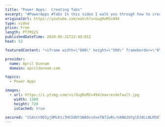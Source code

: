 ```yaml
---
title: "Power Apps:  Creating Tabs"
excerpt: "#PowerApps #Tabs In this video I walk you through how to create a tabbed interface in your Power Apps.  I discuss the different use cases for tabs and approaches to implementing.  Tabs are a great way to improve the UX of your apps and an important concept for any beginning #PowerAddict to grasp."
originalUrl: https://youtube.com/watch?v=GugRoM2v494
type: video
price: Free
length: PT7M12S
publishedDateTime: 2020-05-31T22:49:01Z
heat: 52

featuredContent: "<iframe width=\"800\" height=\"500\" frameborder=\"0\" src=\"https://www.youtube.com/embed/GugRoM2v494\" allow=\"accelerometer; autoplay; encrypted-media; gyroscope; picture-in-picture\" allowfullscreen></iframe>"

provider:
  name: April Dunnam
  domain: aprildunnam.com

topics:
  - Power Apps

images:
  - url: https://i.ytimg.com/vi/GugRoM2v494/maxresdefault.jpg
    width: 1280
    height: 720
    isCached: true

secured: "CG4sCn9DIyjDMiKt/3HCOdOY1WAOssXxeTB72wRs/U4NA2UYglD38LLNLM3Ol7aWA6BaOdKoBZVGTA55s0ZYsxqhl8aa/4u6HnVXvEZK6eNnO0i6HGU0XentN+yscuyUFWfCGYGEyHw5TXb8TxrW5z/seaxZ7U2fIPAHqbMlMMaLuzgntoSQZlc80NKzKDHPE/RIUynziHjD08JfrRqcGDndVyPl0/y54ZpmbswXMkiB/O3N7sFzSOWu9GZhAd7kWRXQ9AceiO/CPy/tFY7yRUVQnVBxpqh6zq/bmCzrksUSkFoqXkK7NviXyRdiEl/LZvi1wPJnDczZTqUfsET7xgoO9I2C1J+xiX6/NyMur3D7D0OQlRkNMiiwSmFwgqonrIvlSjccWtUgRAgsXPIr52zu6Gm76aosQJmFd23oLNA=;VuvAIRJgN54psieXjc0CVA=="
---
```



